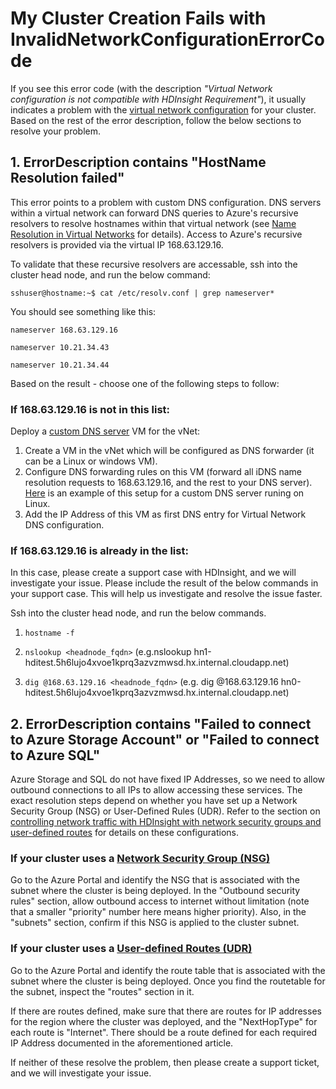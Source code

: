 # My Cluster Creation Fails with InvalidNetworkConfigurationErrorCode

If you see this error code (with the description *"Virtual Network configuration is not compatible with HDInsight Requirement"*), it usually indicates a problem with the [virtual network configuration](https://docs.microsoft.com/en-us/azure/hdinsight/hdinsight-extend-hadoop-virtual-network) for your cluster. Based on the rest of the error description, follow the below sections to resolve your problem.

## 1. ErrorDescription contains "HostName Resolution failed"

This error points to a problem with custom DNS configuration. DNS servers within a virtual network can forward DNS queries to Azure's recursive resolvers to resolve hostnames within that virtual network (see [Name Resolution in Virtual Networks](https://docs.microsoft.com/en-us/azure/virtual-network/virtual-networks-name-resolution-for-vms-and-role-instances) for details). Access to Azure's recursive resolvers is provided via the virtual IP 168.63.129.16.

To validate that these recursive resolvers are accessable, ssh into the cluster head node, and run the below command:

`sshuser@hostname:~$ cat /etc/resolv.conf | grep nameserver*`

You should see something like this:

`nameserver 168.63.129.16`

`nameserver 10.21.34.43`

`nameserver 10.21.34.44`

Based on the result - choose one of the following steps to follow:

### If 168.63.129.16 is not in this list:

Deploy a [custom DNS server](https://docs.microsoft.com/en-us/azure/virtual-network/virtual-networks-name-resolution-for-vms-and-role-instances#name-resolution-using-your-own-dns-server) VM for the vNet:

   1. Create a VM in the vNet which will be configured as DNS forwarder (it can be a Linux or windows VM).
   2. Configure DNS forwarding rules on this VM (forward all iDNS name resolution requests to 168.63.129.16, and the rest to your DNS server). [Here](https://docs.microsoft.com/en-us/azure/hdinsight/hdinsight-extend-hadoop-virtual-network#example-dns) is an example of this setup for a custom DNS server runing on Linux.
   3. Add the IP Address of this VM as first DNS entry for Virtual Network DNS configuration.

### If 168.63.129.16 is already in the list:

  In this case, please create a support case with HDInsight, and we will investigate your issue. Please include the result of the below commands in your support case. This will help us investigate and resolve the issue faster.

  Ssh into the cluster head node, and run the below commands.

  1. `hostname -f`

  2. `nslookup <headnode_fqdn>` (e.g.nslookup hn1-hditest.5h6lujo4xvoe1kprq3azvzmwsd.hx.internal.cloudapp.net)

  3. `dig @168.63.129.16 <headnode_fqdn>` (e.g. dig @168.63.129.16 hn0-hditest.5h6lujo4xvoe1kprq3azvzmwsd.hx.internal.cloudapp.net)
  

## 2. ErrorDescription contains "Failed to connect to Azure Storage Account" or "Failed to connect to Azure SQL"

Azure Storage and SQL do not have fixed IP Addresses, so we need to allow outbound connections to all IPs to allow accessing these services. The exact resolution steps depend on whether you have set up a Network Security Group (NSG) or User-Defined Rules (UDR). Refer to the section on [controlling network traffic with HDInsight with network security groups and user-defined routes](https://docs.microsoft.com/en-us/azure/hdinsight/hdinsight-extend-hadoop-virtual-network#hdinsight-ip) for details on these configurations.

### If your cluster uses a [Network Security Group (NSG)](https://docs.microsoft.com/en-us/azure/virtual-network/virtual-networks-nsg)
Go to the Azure Portal and identify the NSG that is associated with the subnet where the cluster is being deployed. In the "Outbound security rules" section, allow outbound access to internet without limitation (note that a smaller "priority" number here means higher priority). Also, in the "subnets" section, confirm if this NSG is applied to the cluster subnet.

### If your cluster uses a [User-defined Routes (UDR)](https://docs.microsoft.com/en-us/azure/virtual-network/virtual-networks-udr-overview)
Go to the Azure Portal and identify the route table that is associated with the subnet where the cluster is being deployed. Once you find the routetable for the subnet, inspect the "routes" section in it.

If there are routes defined, make sure that there are routes for IP addresses for the region where the cluster was deployed, and the "NextHopType" for each route is "Internet". There should be a route defined for each required IP Address documented in the aforementioned article.

If neither of these resolve the problem, then please create a support ticket, and we will investigate your issue.
